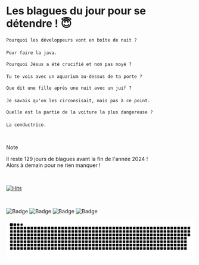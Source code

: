 
<h1>Les blagues du jour pour se détendre ! 😇</h1>

```diff
Pourquoi les développeurs vont en boîte de nuit ?

Pour faire la java.
```

```diff
Pourquoi Jésus a été crucifié et non pas noyé ?

Tu te vois avec un aquarium au-dessus de ta porte ?
```

```diff
Que dit une fille après une nuit avec un juif ?

Je savais qu'on les circonsisait, mais pas à ce point.
```

```diff
Quelle est la partie de la voiture la plus dangereuse ?

La conductrice.
```

<br/>

> [!NOTE]
> Il reste 129 jours de blagues avant la fin de l'année 2024 ! <br/>
> Alors à demain pour ne rien manquer !

<br/>


[![Hits](https://hits.seeyoufarm.com/api/count/incr/badge.svg?url=https%3A%2F%2Fgithub.com%2FClems02%2Fhit-counter&count_bg=%23003E80&title_bg=%235C9FE1&icon=powershell.svg&icon_color=%23FFFFFF&title=Visite&edge_flat=false)](https://hits.seeyoufarm.com)


<br/>


![Badge](https://img.shields.io/badge/Last%20updated%20on-white?style=for-the-badge&logo=clockify)   ![Badge](https://img.shields.io/badge/25/08-white?style=for-the-badge) ![Badge](https://img.shields.io/badge/at-white?style=for-the-badge) ![Badge](https://img.shields.io/badge/02:51-white?style=for-the-badge)


<p align="center">
 <img width="1000" src="assets/github-snake.svg" alt="snake"/>
</p>
